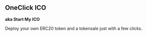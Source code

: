 OneClick ICO
---
**aka Start My ICO**

Deploy your own ERC20 token and a tokensale just with a few clicks.
